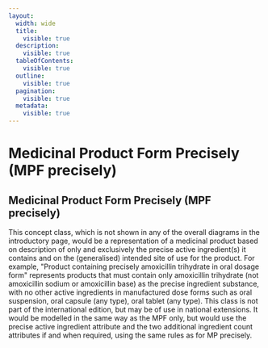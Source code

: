 ```yaml
---
layout:
  width: wide
  title:
    visible: true
  description:
    visible: true
  tableOfContents:
    visible: true
  outline:
    visible: true
  pagination:
    visible: true
  metadata:
    visible: true
---
```


# Medicinal Product Form Precisely (MPF precisely)

## **Medicinal Product Form Precisely (****MPF precisely****)**

This concept class, which is not shown in any of the overall diagrams in the introductory page, would be a representation of a medicinal product based on description of only and exclusively the precise active ingredient(s) it contains and on the (generalised) intended site of use for the product. For example, "Product containing precisely amoxicillin trihydrate in oral dosage form" represents products that must contain only amoxicillin trihydrate (not amoxicillin sodium or amoxicillin base) as the precise ingredient substance, with no other active ingredients in manufactured dose forms such as oral suspension, oral capsule (any type), oral tablet (any type). This class is not part of the international edition, but may be of use in national extensions. It would be modelled in the same way as the MPF only, but would use the precise active ingredient attribute and the two additional ingredient count attributes if and when required, using the same rules as for MP precisely. 
